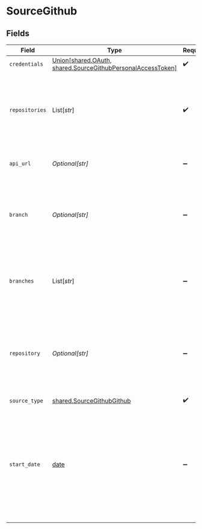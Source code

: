 # SourceGithub


## Fields

| Field                                                                                                                                                                                                                                                                                                                                                                                                              | Type                                                                                                                                                                                                                                                                                                                                                                                                               | Required                                                                                                                                                                                                                                                                                                                                                                                                           | Description                                                                                                                                                                                                                                                                                                                                                                                                        | Example                                                                                                                                                                                                                                                                                                                                                                                                            |
| ------------------------------------------------------------------------------------------------------------------------------------------------------------------------------------------------------------------------------------------------------------------------------------------------------------------------------------------------------------------------------------------------------------------ | ------------------------------------------------------------------------------------------------------------------------------------------------------------------------------------------------------------------------------------------------------------------------------------------------------------------------------------------------------------------------------------------------------------------ | ------------------------------------------------------------------------------------------------------------------------------------------------------------------------------------------------------------------------------------------------------------------------------------------------------------------------------------------------------------------------------------------------------------------ | ------------------------------------------------------------------------------------------------------------------------------------------------------------------------------------------------------------------------------------------------------------------------------------------------------------------------------------------------------------------------------------------------------------------ | ------------------------------------------------------------------------------------------------------------------------------------------------------------------------------------------------------------------------------------------------------------------------------------------------------------------------------------------------------------------------------------------------------------------ |
| `credentials`                                                                                                                                                                                                                                                                                                                                                                                                      | [Union[shared.OAuth, shared.SourceGithubPersonalAccessToken]](../../models/shared/sourcegithubauthentication.md)                                                                                                                                                                                                                                                                                                   | :heavy_check_mark:                                                                                                                                                                                                                                                                                                                                                                                                 | Choose how to authenticate to GitHub                                                                                                                                                                                                                                                                                                                                                                               |                                                                                                                                                                                                                                                                                                                                                                                                                    |
| `repositories`                                                                                                                                                                                                                                                                                                                                                                                                     | List[*str*]                                                                                                                                                                                                                                                                                                                                                                                                        | :heavy_check_mark:                                                                                                                                                                                                                                                                                                                                                                                                 | List of GitHub organizations/repositories, e.g. `airbytehq/airbyte` for single repository, `airbytehq/*` for get all repositories from organization and `airbytehq/airbyte airbytehq/another-repo` for multiple repositories.                                                                                                                                                                                      | airbytehq/airbyte airbytehq/another-repo                                                                                                                                                                                                                                                                                                                                                                           |
| `api_url`                                                                                                                                                                                                                                                                                                                                                                                                          | *Optional[str]*                                                                                                                                                                                                                                                                                                                                                                                                    | :heavy_minus_sign:                                                                                                                                                                                                                                                                                                                                                                                                 | Please enter your basic URL from self-hosted GitHub instance or leave it empty to use GitHub.                                                                                                                                                                                                                                                                                                                      | https://github.com                                                                                                                                                                                                                                                                                                                                                                                                 |
| `branch`                                                                                                                                                                                                                                                                                                                                                                                                           | *Optional[str]*                                                                                                                                                                                                                                                                                                                                                                                                    | :heavy_minus_sign:                                                                                                                                                                                                                                                                                                                                                                                                 | (DEPRCATED) Space-delimited list of GitHub repository branches to pull commits for, e.g. `airbytehq/airbyte/master`. If no branches are specified for a repository, the default branch will be pulled.                                                                                                                                                                                                             | airbytehq/airbyte/master airbytehq/airbyte/my-branch                                                                                                                                                                                                                                                                                                                                                               |
| `branches`                                                                                                                                                                                                                                                                                                                                                                                                         | List[*str*]                                                                                                                                                                                                                                                                                                                                                                                                        | :heavy_minus_sign:                                                                                                                                                                                                                                                                                                                                                                                                 | List of GitHub repository branches to pull commits for, e.g. `airbytehq/airbyte/master`. If no branches are specified for a repository, the default branch will be pulled.                                                                                                                                                                                                                                         | airbytehq/airbyte/master airbytehq/airbyte/my-branch                                                                                                                                                                                                                                                                                                                                                               |
| `repository`                                                                                                                                                                                                                                                                                                                                                                                                       | *Optional[str]*                                                                                                                                                                                                                                                                                                                                                                                                    | :heavy_minus_sign:                                                                                                                                                                                                                                                                                                                                                                                                 | (DEPRCATED) Space-delimited list of GitHub organizations/repositories, e.g. `airbytehq/airbyte` for single repository, `airbytehq/*` for get all repositories from organization and `airbytehq/airbyte airbytehq/another-repo` for multiple repositories.                                                                                                                                                          | airbytehq/airbyte airbytehq/another-repo                                                                                                                                                                                                                                                                                                                                                                           |
| `source_type`                                                                                                                                                                                                                                                                                                                                                                                                      | [shared.SourceGithubGithub](../../models/shared/sourcegithubgithub.md)                                                                                                                                                                                                                                                                                                                                             | :heavy_check_mark:                                                                                                                                                                                                                                                                                                                                                                                                 | N/A                                                                                                                                                                                                                                                                                                                                                                                                                |                                                                                                                                                                                                                                                                                                                                                                                                                    |
| `start_date`                                                                                                                                                                                                                                                                                                                                                                                                       | [date](https://docs.python.org/3/library/datetime.html#date-objects)                                                                                                                                                                                                                                                                                                                                               | :heavy_minus_sign:                                                                                                                                                                                                                                                                                                                                                                                                 | The date from which you'd like to replicate data from GitHub in the format YYYY-MM-DDT00:00:00Z. If the date is not set, all data will be replicated.  For the streams which support this configuration, only data generated on or after the start date will be replicated. This field doesn't apply to all streams, see the <a href="https://docs.airbyte.com/integrations/sources/github">docs</a> for more info | 2021-03-01T00:00:00Z                                                                                                                                                                                                                                                                                                                                                                                               |